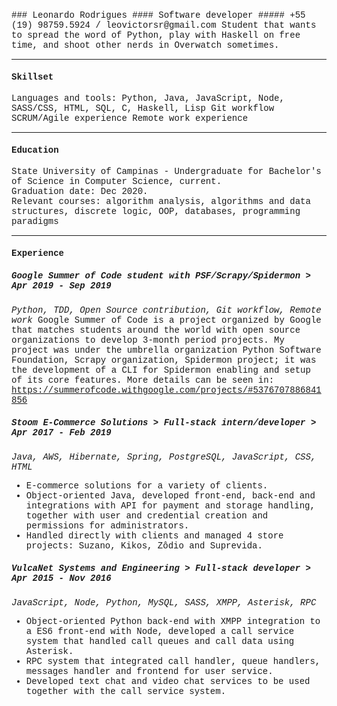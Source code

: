 <span style="font-family:Liberation Mono;">
### Leonardo Rodrigues  
#### Software developer
##### +55 (19) 98759.5924 / leovictorsr@gmail.com  
Student that wants to spread the word of Python, play with Haskell on free time, and shoot other nerds
in Overwatch sometimes.

----
#### Skillset
Languages and tools: Python, Java, JavaScript, Node, SASS/CSS, HTML, SQL, C, Haskell, Lisp
Git workflow
SCRUM/Agile experience
Remote work experience

----
#### Education
State University of Campinas - Undergraduate for Bachelor's of Science in Computer Science, current.  
Graduation date: Dec 2020.  
Relevant courses: algorithm analysis, algorithms and data structures, discrete logic, OOP, databases, programming paradigms

----
#### Experience
##### Google Summer of Code student with PSF/Scrapy/Spidermon > Apr 2019 - Sep 2019
*Python, TDD, Open Source contribution, Git workflow, Remote work*
Google Summer of Code is a project organized by Google that matches students around
the world with open source organizations to develop 3-month period projects.
My project was under the umbrella organization Python Software Foundation, Scrapy
organization, Spidermon project; it was the development of a CLI for Spidermon enabling
and setup of its core features. More details can be seen in:
https://summerofcode.withgoogle.com/projects/#5376707886841856

##### Stoom E-Commerce Solutions > Full-stack intern/developer > Apr 2017 - Feb 2019
*Java, AWS, Hibernate, Spring, PostgreSQL, JavaScript, CSS, HTML*
- E-commerce solutions for a variety of clients.
- Object-oriented Java, developed front-end, back-end and integrations with API for payment and storage handling, together with user and credential creation and permissions for administrators.
- Handled directly with clients and managed 4 store projects: Suzano, Kikos, Zôdio and Suprevida.

##### VulcaNet Systems and Engineering > Full-stack developer > Apr 2015 - Nov 2016
*JavaScript, Node, Python, MySQL, SASS, XMPP, Asterisk, RPC*
- Object-oriented Python back-end with XMPP integration to a ES6 front-end with Node, developed a call service system that handled call queues and call data using Asterisk.
- RPC system that integrated call handler, queue handlers, messages handler and frontend for user service.
- Developed text chat and video chat services to be used together with the call service system.
</span>
